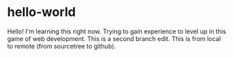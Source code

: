 # hello-world
Hello! I'm learning this right now.
Trying to gain experience to level up in this game of web development.
This is a second branch edit.
This is from local to remote (from sourcetree to github).
